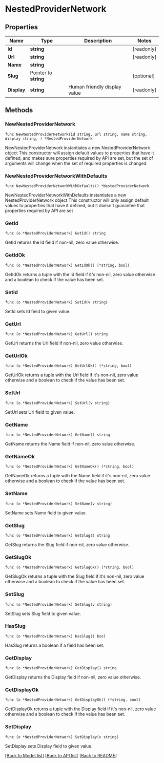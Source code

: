 # NestedProviderNetwork

## Properties

Name | Type | Description | Notes
------------ | ------------- | ------------- | -------------
**Id** | **string** |  | [readonly] 
**Url** | **string** |  | [readonly] 
**Name** | **string** |  | 
**Slug** | Pointer to **string** |  | [optional] 
**Display** | **string** | Human friendly display value | [readonly] 

## Methods

### NewNestedProviderNetwork

`func NewNestedProviderNetwork(id string, url string, name string, display string, ) *NestedProviderNetwork`

NewNestedProviderNetwork instantiates a new NestedProviderNetwork object
This constructor will assign default values to properties that have it defined,
and makes sure properties required by API are set, but the set of arguments
will change when the set of required properties is changed

### NewNestedProviderNetworkWithDefaults

`func NewNestedProviderNetworkWithDefaults() *NestedProviderNetwork`

NewNestedProviderNetworkWithDefaults instantiates a new NestedProviderNetwork object
This constructor will only assign default values to properties that have it defined,
but it doesn't guarantee that properties required by API are set

### GetId

`func (o *NestedProviderNetwork) GetId() string`

GetId returns the Id field if non-nil, zero value otherwise.

### GetIdOk

`func (o *NestedProviderNetwork) GetIdOk() (*string, bool)`

GetIdOk returns a tuple with the Id field if it's non-nil, zero value otherwise
and a boolean to check if the value has been set.

### SetId

`func (o *NestedProviderNetwork) SetId(v string)`

SetId sets Id field to given value.


### GetUrl

`func (o *NestedProviderNetwork) GetUrl() string`

GetUrl returns the Url field if non-nil, zero value otherwise.

### GetUrlOk

`func (o *NestedProviderNetwork) GetUrlOk() (*string, bool)`

GetUrlOk returns a tuple with the Url field if it's non-nil, zero value otherwise
and a boolean to check if the value has been set.

### SetUrl

`func (o *NestedProviderNetwork) SetUrl(v string)`

SetUrl sets Url field to given value.


### GetName

`func (o *NestedProviderNetwork) GetName() string`

GetName returns the Name field if non-nil, zero value otherwise.

### GetNameOk

`func (o *NestedProviderNetwork) GetNameOk() (*string, bool)`

GetNameOk returns a tuple with the Name field if it's non-nil, zero value otherwise
and a boolean to check if the value has been set.

### SetName

`func (o *NestedProviderNetwork) SetName(v string)`

SetName sets Name field to given value.


### GetSlug

`func (o *NestedProviderNetwork) GetSlug() string`

GetSlug returns the Slug field if non-nil, zero value otherwise.

### GetSlugOk

`func (o *NestedProviderNetwork) GetSlugOk() (*string, bool)`

GetSlugOk returns a tuple with the Slug field if it's non-nil, zero value otherwise
and a boolean to check if the value has been set.

### SetSlug

`func (o *NestedProviderNetwork) SetSlug(v string)`

SetSlug sets Slug field to given value.

### HasSlug

`func (o *NestedProviderNetwork) HasSlug() bool`

HasSlug returns a boolean if a field has been set.

### GetDisplay

`func (o *NestedProviderNetwork) GetDisplay() string`

GetDisplay returns the Display field if non-nil, zero value otherwise.

### GetDisplayOk

`func (o *NestedProviderNetwork) GetDisplayOk() (*string, bool)`

GetDisplayOk returns a tuple with the Display field if it's non-nil, zero value otherwise
and a boolean to check if the value has been set.

### SetDisplay

`func (o *NestedProviderNetwork) SetDisplay(v string)`

SetDisplay sets Display field to given value.



[[Back to Model list]](../README.md#documentation-for-models) [[Back to API list]](../README.md#documentation-for-api-endpoints) [[Back to README]](../README.md)


